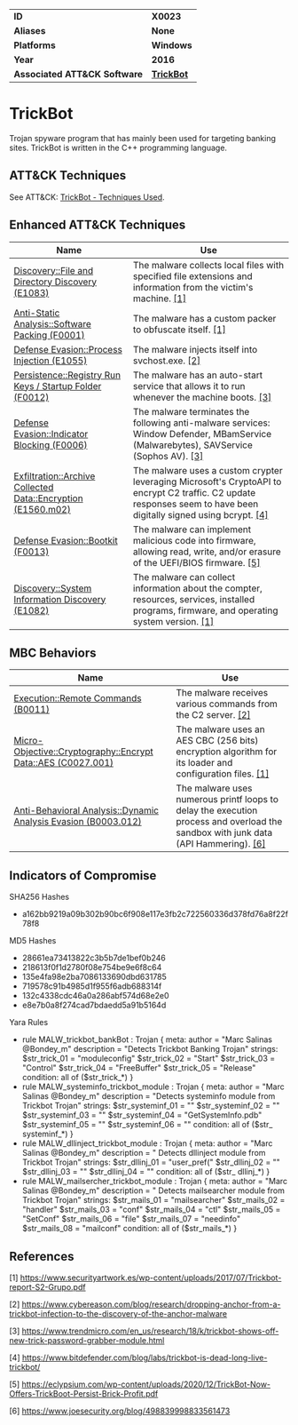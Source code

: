 
<table>
<tr>
<td><b>ID</b></td>
<td><b>X0023</b></td>
</tr>
<tr>
<td><b>Aliases</b></td>
<td><b>None</b></td>
</tr>
<tr>
<td><b>Platforms</b></td>
<td><b>Windows</b></td>
</tr>
<tr>
<td><b>Year</b></td>
<td><b>2016</b></td>
</tr>
<tr>
<td><b>Associated ATT&CK Software</b></td>
<td><b><a href="https://attack.mitre.org/software/S0266/">TrickBot</a></b></td>
</tr>
</table>


# TrickBot

Trojan spyware program that has mainly been used for targeting banking sites. TrickBot is written in the C++ programming language.


## ATT&CK Techniques

See ATT&CK: [TrickBot - Techniques Used](https://attack.mitre.org/software/S0266/).

## Enhanced ATT&CK Techniques

|Name|Use|
|---|---|
|[Discovery::File and Directory Discovery (E1083)](../discovery/file-and-directory-discovery.md)|The malware collects local files with specified file extensions and information from the victim's machine. [[1]](#1)|
|[Anti-Static Analysis::Software Packing (F0001)](../anti-static-analysis/software-packing.md)|The malware has a custom packer to obfuscate itself. [[1]](#1)|
|[Defense Evasion::Process Injection (E1055)](../defense-evasion/process-injection.md)|The malware injects itself into svchost.exe. [[2]](#2)|
|[Persistence::Registry Run Keys / Startup Folder (F0012)](../persistence/registry-run-keys-startup-folder.md)|The malware has an auto-start service that allows it to run whenever the machine boots. [[3]](#3)|
|[Defense Evasion::Indicator Blocking (F0006)](../defense-evasion/indicator-blocking.md)|The malware terminates the following anti-malware services: Window Defender, MBamService (Malwarebytes), SAVService (Sophos AV). [[3]](#3)|
|[Exfiltration::Archive Collected Data::Encryption (E1560.m02)](../exfiltration/archive-collected-data.md)|The malware uses a custom crypter leveraging Microsoft's CryptoAPI to encrypt C2 traffic. C2 update responses seem to have been digitally signed using bcrypt. [[4]](#4)|
|[Defense Evasion::Bootkit (F0013)](../defense-evasion/bootkit.md)|The malware can implement malicious code into firmware, allowing read, write, and/or erasure of the UEFI/BIOS firmware.  [[5]](#5)|
|[Discovery::System Information Discovery (E1082)](../discovery/system-information-discovery.md)|The malware can collect information about the compter, resources, services, installed programs, firmware, and operating system version. [[1]](#1)|

## MBC Behaviors

|Name|Use|
|---|---|
|[Execution::Remote Commands (B0011)](../execution/remote-commands.md)|The malware receives various commands from the C2 server.  [[2]](#2)|
|[Micro-Objective::Cryptography::Encrypt Data::AES (C0027.001)](../micro-behaviors/cryptography/encrypt-data.md)|The malware uses an AES CBC (256 bits) encryption algorithm for its loader and configuration files. [[1]](#1)|
|[Anti-Behavioral Analysis::Dynamic Analysis Evasion (B0003.012)](../anti-behavioral-analysis/dynamic-analysis-evasion.md)|The malware uses numerous printf loops to delay the execution process and overload the sandbox with junk data (API Hammering). [[6]](#6)|


## Indicators of Compromise

SHA256 Hashes
- a162bb9219a09b302b90bc6f908e117e3fb2c722560336d378fd76a8f22f78f8

MD5 Hashes
- 28661ea73413822c3b5b7de1bef0b246
- 218613f0f1d2780f08e754be9e6f8c64
- 135e4fa98e2ba7086133690dbd631785
- 719578c91b4985d1f955f6adb688314f
- 132c4338cdc46a0a286abf574d68e2e0
- e8e7b0a8f274cad7bdaedd5a91b5164d

Yara Rules
- rule MALW_trickbot_bankBot : Trojan { meta: author = "Marc Salinas @Bondey_m" description = "Detects Trickbot Banking Trojan" strings: $str_trick_01 = "moduleconfig" $str_trick_02 = "Start" $str_trick_03 = "Control" $str_trick_04 = "FreeBuffer" $str_trick_05 = "Release" condition: all of ($str_trick_*) }
- rule MALW_systeminfo_trickbot_module : Trojan { meta: author = "Marc Salinas @Bondey_m" description = "Detects systeminfo module from Trickbot Trojan" strings: $str_systeminf_01 = "" $str_systeminf_02 = "" $str_systeminf_03 = "" $str_systeminf_04 = "GetSystemInfo.pdb" $str_systeminf_05 = "" $str_systeminf_06 = "" condition: all of ($str_ systeminf_*) }
- rule MALW_dllinject_trickbot_module : Trojan { meta: author = "Marc Salinas @Bondey_m" description = " Detects dllinject module from Trickbot Trojan" strings: $str_dllinj_01 = "user_pref(" $str_dllinj_02 = "" $str_dllinj_03 = "" $str_dllinj_04 = "" condition: all of ($str_ dllinj_*) }
- rule MALW_mailsercher_trickbot_module : Trojan { meta: author = "Marc Salinas @Bondey_m" description = " Detects mailsearcher module from Trickbot Trojan" strings: $str_mails_01 = "mailsearcher" $str_mails_02 = "handler" $str_mails_03 = "conf" $str_mails_04 = "ctl" $str_mails_05 = "SetConf" $str_mails_06 = "file" $str_mails_07 = "needinfo" $str_mails_08 = "mailconf" condition: all of ($str_mails_*) }

## References

<a name="1">[1]</a> https://www.securityartwork.es/wp-content/uploads/2017/07/Trickbot-report-S2-Grupo.pdf

<a name="2">[2]</a> https://www.cybereason.com/blog/research/dropping-anchor-from-a-trickbot-infection-to-the-discovery-of-the-anchor-malware

<a name="3">[3]</a> https://www.trendmicro.com/en_us/research/18/k/trickbot-shows-off-new-trick-password-grabber-module.html

<a name="4">[4]</a> https://www.bitdefender.com/blog/labs/trickbot-is-dead-long-live-trickbot/

<a name="5">[5]</a> https://eclypsium.com/wp-content/uploads/2020/12/TrickBot-Now-Offers-TrickBoot-Persist-Brick-Profit.pdf

<a name="6">[6]</a> https://www.joesecurity.org/blog/498839998833561473